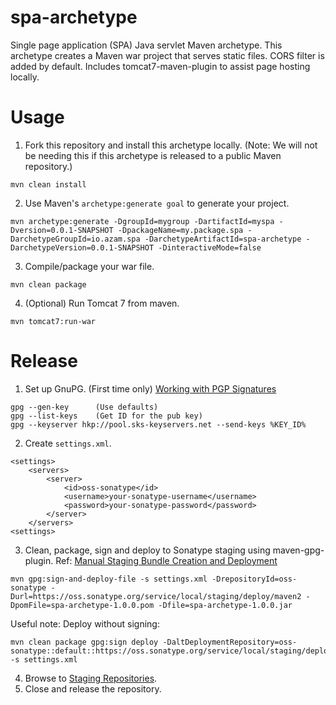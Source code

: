 # spa-archetype
Single page application (SPA) Java servlet Maven archetype. This archetype creates a Maven war project that serves static files. CORS filter is added by default. Includes tomcat7-maven-plugin to assist page hosting locally.

# Usage
1. Fork this repository and install this archetype locally. (Note: We will not be needing this if this archetype is released to a public Maven repository.)
```
mvn clean install
```
2. Use Maven's `archetype:generate goal` to generate your project.
```
mvn archetype:generate -DgroupId=mygroup -DartifactId=myspa -Dversion=0.0.1-SNAPSHOT -DpackageName=my.package.spa -DarchetypeGroupId=io.azam.spa -DarchetypeArtifactId=spa-archetype -DarchetypeVersion=0.0.1-SNAPSHOT -DinteractiveMode=false
```
3. Compile/package your war file.
```
mvn clean package
```
4. (Optional) Run Tomcat 7 from maven.
```
mvn tomcat7:run-war
```

# Release
1. Set up GnuPG. (First time only) 
[Working with PGP Signatures](http://central.sonatype.org/pages/working-with-pgp-signatures.html)
```
gpg --gen-key      (Use defaults)
gpg --list-keys    (Get ID for the pub key)
gpg --keyserver hkp://pool.sks-keyservers.net --send-keys %KEY_ID%
```
2. Create `settings.xml`.
```
<settings>
	<servers>
		<server>
			<id>oss-sonatype</id>
			<username>your-sonatype-username</username>
			<password>your-sonatype-password</password>
		</server>
	</servers>
<settings>
```
3. Clean, package, sign and deploy to Sonatype staging using maven-gpg-plugin. Ref: [Manual Staging Bundle Creation and Deployment](http://central.sonatype.org/pages/manual-staging-bundle-creation-and-deployment.html)
```
mvn gpg:sign-and-deploy-file -s settings.xml -DrepositoryId=oss-sonatype -Durl=https://oss.sonatype.org/service/local/staging/deploy/maven2 -DpomFile=spa-archetype-1.0.0.pom -Dfile=spa-archetype-1.0.0.jar
```
Useful note: Deploy without signing:
```
mvn clean package gpg:sign deploy -DaltDeploymentRepository=oss-sonatype::default::https://oss.sonatype.org/service/local/staging/deploy/maven2 -s settings.xml
```
4. Browse to [Staging Repositories](https://oss.sonatype.org/#stagingRepositories).
5. Close and release the repository.